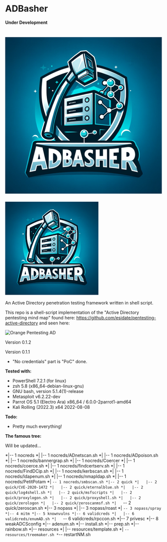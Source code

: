# ADBasher
**Under Development**

# ![Logo](/resources/ADBasherlogo.png " ")
<img src="/resources/ADBasherlogo.png" alt="Logo" width="300"> <!-- Adjust the width as needed -->


An Active Directory penetration testing framework written in shell script.

This repo is a shell-script implementation of the "Active Directory pentesting mind map" found here:
https://github.com/esidate/pentesting-active-directory and seen here:

![Orange Pentesting AD](/resources/pentest_ad_dark_2022_11.svg "Orange Pentesting AD")


Version 0.1.2

Version 0.1.1
* "No credentials" part is "PoC" done.

**Tested with:**
* PowerShell 7.2.1 (for linux)
* zsh 5.8 (x86_64-debian-linux-gnu)
* GNU bash, version 5.1.4(1)-release
* Metasploit v6.2.22-dev
* Parrot OS 5.1 (Electro Ara) x86_64 / 6.0.0-2parrot1-amd64
* Kali Rolling (2022.3) x64 2022-08-08

**Todo:**
* Pretty much everything!

**The famous tree:**

Will be updated...

*|-- 1 nocreds
*|   |-- 1 nocreds/ADnetscan.sh
*|   |-- 1 nocreds/ADpoison.sh
*|   |-- 1 nocreds/bannergrap.sh
*|   |-- 1 nocreds/Coercer
*|   |-- 1 nocreds/coerce.sh
*|   |-- 1 nocreds/findcertserv.sh
*|   |-- 1 nocreds/FindDCip.sh
*|   |-- 1 nocreds/kerbscan.sh
*|   |-- 1 nocreds/ldapenum.sh
*|   |-- 1 nocreds/nmapldap.sh
*|   |-- 1 nocreds/PetitPotam
*|   `-- 1 nocreds/smbscan.sh
*|-- 2 quick
*|   |-- 2 quick/CVE-2020-1472
*|   |-- 2 quick/eternalblue.sh
*|   |-- 2 quick/log4shell.sh
*|   |-- 2 quick/msfscripts
*|   |-- 2 quick/proxylogon.sh
*|   |-- 2 quick/proxyshell.sh
*|   |-- 2 quick/zerologon
*|   |-- 2 quick/zeroscanmsf.sh
*|   `-- 2 quick/zeroscan.sh
*|-- 3 nopass
*|   |-- 3 nopass/roast
*|   `-- 3 nopass/spray
*|-- 4 mitm
*|-- 5 knownvulns
*|-- 6 validcreds
*|   |-- 6 validcreds/enumAD.sh
*|   `-- 6 validcreds/rpccon.sh
*|-- 7 privesc
*|-- 8 weakADCSconfig
*|-- adenum.sh
*|-- install.sh
*|-- prep.sh
*|-- rainbow.sh
*|-- resources
*|   |-- resources/template.sh
*|   `-- resources/treemaker.sh
*`-- restartNM.sh



